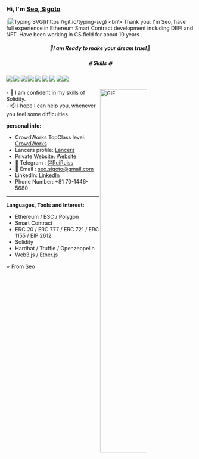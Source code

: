 ### Hi, I'm [Seo, Sigoto](https://t.me/RuiSomsak)  
[![Typing SVG](https://readme-typing-svg.herokuapp.com?size=40&center=true&vCenter=true&width=1000&height=80&lines=Welcome+here+!;I+AM+A+BlockChain+DEVELOPER.;)](https://git.io/typing-svg)
<br/>
Thank you. I'm Seo, have full experience in Ethereum Smart Contract development including DEFI and NFT. Have been working in CS field for about 10 years .
<h5 align="center">👯I am Ready to make your dream true!👯</h5>
<h5 align="center">🔥 Skills 🔥</h5>

####       ![](https://img.shields.io/badge/Network-Ethereum-informational?style=flat&logo=ethereum&logoColor=white&color=3bac3a) ![](https://img.shields.io/badge/Language-Solidity-informational?style=flat&logo=solidity&logoColor=white&color=3bac3a) ![](https://img.shields.io/badge/Token-ERC721-informational?style=flat&logo=erc721&logoColor=white&color=3bac3a) ![](https://img.shields.io/badge/Token-ERC1155-informational?style=flat&logo=erc1155&logoColor=white&color=3bac3a) ![](https://img.shields.io/badge/Token-ERC20-informational?style=flat&logo=erc20&logoColor=white&color=3bac3a) ![](https://img.shields.io/badge/Blockchain-%3C%2F%3E-blueviolet) ![](https://img.shields.io/badge/Smart%20Contracts-%7C-blue) ![](https://img.shields.io/badge/Cryptocurrency-%7C-ff69b4)![](https://img.shields.io/badge/Web3.js-%7C-yellowgreen)   

<div>
<img align="right" alt="GIF" src="https://github.com/abhisheknaiidu/abhisheknaiidu/blob/master/code.gif?raw=true" width="50%" />
- 🌱 I am confident in my skills of Solidity.<br>
- 📫 I hope I can help you, whenever you feel some difficulties.<br>
 
**personal info:**
- CrowdWorks TopClass level: [CrowdWorks](https://crowdworks.jp/public/employees/3768468)
- Lancers profile: [Lancers](https://www.lancers.jp/profile/seo_sigoto)
- Private Website: [Website](https://flowcv.me/seosigoto)
- 💬 Telegram : [@RuiRuiss](https://t.me/RuiRuiss)
- 📝 Email : seo.sigoto@gmail.com
- LinkedIn: [LinkedIn](https://www.linkedin.com/in/seo-sigoto-8a063a204)
- Phone Number: +81 70-1446-5680  
</div>
<hr>

**Languages, Tools and Interest:**   
- Ethereum  / BSC / Polygon 
- Smart Contract  
- ERC 20 / ERC 777 / ERC 721 / ERC 1155 / EIP 2612
- Solidity 
- Hardhat / Truffle / Openzeppelin
- Web3.js / Ether.js 

⭐️ From [Seo](https://github.com/seosigoto)
